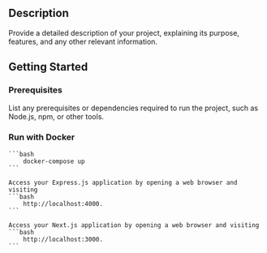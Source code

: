 ## Description

Provide a detailed description of your project, explaining its purpose, features, and any other relevant information.

## Getting Started

### Prerequisites

List any prerequisites or dependencies required to run the project, such as Node.js, npm, or other tools.

### Run with Docker

    ```bash
        docker-compose up
    ```

    Access your Express.js application by opening a web browser and visiting
    ```bash
        http://localhost:4000.
    ```

    Access your Next.js application by opening a web browser and visiting
    ```bash
        http://localhost:3000.
    ```
